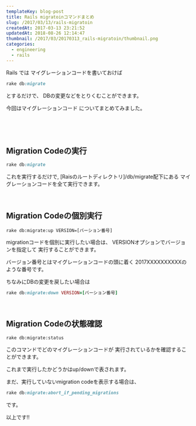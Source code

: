 ```yaml
---
templateKey: blog-post
title: Rails migratoinコマンドまとめ
slug: /2017/03/13/rails-migratoin
createdAt: 2017-03-13 23:21:52
updatedAt: 2018-08-26 12:14:47
thumbnail: /2017/03/20170313_rails-migratoin/thumbnail.png
categories: 
  - engineering
  - rails
---
```


Rails では
マイグレーションコードを書いておけば
```ruby
rake db:migrate
```
とするだけで、
DBの変更などをとりくむことができます。

今回はマイグレーションコード
についてまとめてみました。




&nbsp;
<div class="after-intro"></div>
&nbsp;
<h2 class="chapter">Migration Codeの実行</h2>

```ruby
rake db:migrate
```
これを実行するだけで,
[Raisのルートディレクトリ]/db/migrate配下にある
マイグレーションコードを全て実行できます。

&nbsp;
<h2 class="chapter">Migration Codeの個別実行</h2>


```
rake db:migrate:up VERSION=[バーション番号]
```
migrationコードを個別に実行したい場合は、
VERSIONオプションでバージョンを指定して
実行することができます。

バージョン番号とはマイグレーションコードの頭に着く
2017XXXXXXXXXXのような番号です。

ちなみにDBの変更を戻したい場合は
```ruby
rake db:migrate:down VERSION=[バーション番号]
```
&nbsp;
&nbsp;
<h2 class="chapter">Migration Codeの状態確認</h2>


```
rake db:migrate:status
```
このコマンドでどのマイグレーションコードが
実行されているかを確認することができます。

これまで実行したかどうかはup/downで表されます。

まだ、実行していないmigration codeを表示する場合は、
```ruby
rake db:migrate:abort_if_pending_migrations
```
です。


以上です!!
